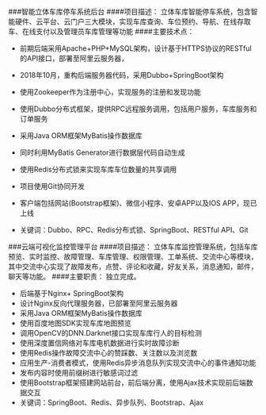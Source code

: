 ###智能立体车库停车系统后台
####项目描述：
立体车库智能停车系统，包含智能硬件、云平台、云门户三大模块，实现车库查询、车位预约、导航、在线存取车、在线支付以及管理员车库管理等功能
####主要技术点：
- 前期后端采用Apache+PHP+MySQL架构，设计基于HTTPS协议的RESTful的API接口，部署至阿里云服务器，
- 2018年10月，重构后端服务器代码，采用Dubbo+SpringBoot架构
- 使用Zookeeper作为注册中心，实现服务的注册和发现功能
- 使用Dubbo分布式框架，提供RPC远程服务调用，包括用户服务，车库服务和订单服务
- 采用Java ORM框架MyBatis操作数据库
- 同时利用MyBatis Generator进行数据层代码自动生成
- 使用Redis分布式锁来实现车库车位数量的共享调用
- 项目使用Git协同开发
- 客户端包括网站(Bootstrap框架)、微信小程序、安卓APP以及IOS APP，现已上线

- 关键词：Dubbo、RPC、Redis分布式锁、SpringBoot、RESTful API、Git

###云端可视化监控管理平台
####项目描述：
立体车库监控管理系统，包括车库预览、实时监控、故障管理、车库管理、权限管理、工单系统、交流中心等模块，其中交流中心实现了故障发布，点赞、评论和收藏，好友关系，消息通知，邮件，聊天等功能。
####主要职责：
独立完成。
- 后端基于Nginx+ SpringBoot架构
- 设计Nginx反向代理服务器，已部署至阿里云服务器
- 采用Java ORM框架MyBatis操作数据库
- 使用百度地图SDK实现车库地图预览
- 调用OpenCV的DNN.Darknet接口实现车库行人的目标检测
- 使用深度置信网络对车库电机数据进行实时故障诊断
- 使用Redis操作故障交流中心的赞踩数、关注数以及浏览数
- 应用生产-消费者模式，使用Redis异步消息队列实现交流中心的事件通知功能
- 发布内容时使用前缀树进行敏感词过滤
- 使用Bootstrap框架搭建网站前台，前后端分离，使用Ajax技术实现前后端数据交互
- 关键词：SpringBoot、Redis、异步队列、Bootstrap、Ajax



